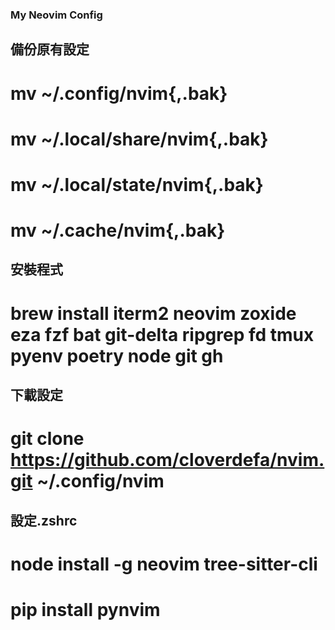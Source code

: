 ### My Neovim Config

## 備份原有設定

# mv ~/.config/nvim{,.bak}

# mv ~/.local/share/nvim{,.bak}

# mv ~/.local/state/nvim{,.bak}

# mv ~/.cache/nvim{,.bak}

## 安裝程式

# brew install iterm2 neovim zoxide eza fzf bat git-delta ripgrep fd tmux pyenv poetry node git gh

## 下載設定

# git clone https://github.com/cloverdefa/nvim.git ~/.config/nvim

## 設定.zshrc

# node install -g neovim tree-sitter-cli

# pip install pynvim
